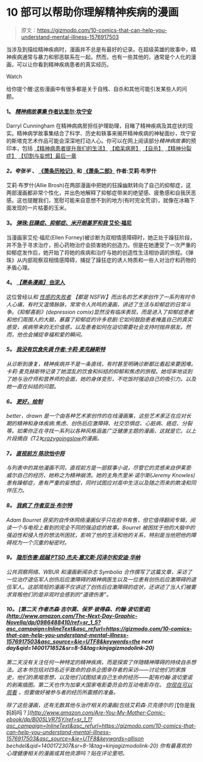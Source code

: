 # 10 部可以帮助你理解精神疾病的漫画

> 原文：<https://gizmodo.com/10-comics-that-can-help-you-understand-mental-illness-1576917503>

当涉及到描绘精神疾病时，漫画并不总是有最好的记录。在超级英雄的故事中，精神疾病通常与暴力和邪恶联系在一起。然而，也有一些其他的，通常是个人化的漫画，可以让你看到精神疾病患者的真实经历。

Watch

给你提个醒:这些漫画中有很多都是关于自残、自杀和其他可能引发某些人的问题。

#### **1。** [***精神病故事集*** **作者达里尔·坎宁安**](http://www.amazon.com/Psychiatric-Tales-Graphic-Stories-Illness/dp/1608192784?asc_campaign=InlineText&asc_refurl=https://gizmodo.com/10-comics-that-can-help-you-understand-mental-illness-1576917503&asc_source=&tag=kinjagizmodolink-20)

Darryl Cunningham 在精神病病房担任护理助理，目睹了精神疾病及其症状的现实。精神病学故事集结合了科学、历史和轶事来揭开精神疾病的神秘面纱，坎宁安的斯塔克艺术作品可能会深深地打动人心。你可以在网上阅读部分*精神病故事*的预印本，包括 [【精神病患者提升我们的生活】](http://darryl-cunningham.blogspot.com/2009/07/people-with-mental-illness-enhance-our.html) [【痴呆病房】](http://darryl-cunningham.blogspot.com/2009/06/dementia-ward.html) [【自杀】](http://darryl-cunningham.blogspot.com/2009/10/suicide.html) [【精神分裂症】](http://darryl-cunningham.blogspot.com/2009/09/schizophrenia.html) [【切割与妄想】](http://darryl-cunningham.blogspot.com/2009/06/cut-and-delusions.html)[最后一章](http://darryl-cunningham.blogspot.com/2009/11/psychiatric-tales-last-chapter.html)

#### ***2。夸张半*** **、** [**《萧条历险记》**](http://hyperboleandahalf.blogspot.com/2011/10/adventures-in-depression.html) **和** [**《萧条二部》**](http://hyperboleandahalf.blogspot.com/2013/05/depression-part-two.html) **作者:艾莉·布罗什**

艾莉·布罗什(Allie Brosh)在两部漫画中把她的狂躁幽默转向了自己的抑郁症，这两部漫画都非常个性化，并出色地解释了抑郁症带来的绝望感、疲惫感和自我厌恶感。这也提醒我们，宽慰可能来自意想不到的地方(有时完全荒谬)，就像在冰箱下面发现的一片枯萎的玉米。

#### **3。** [***弹珠:狂躁症、抑郁症、米开朗基罗和我*** **艾伦·福尼**](http://www.amazon.com/Marbles-Depression-Michelangelo-Graphic-Memoir/dp/1592407323?asc_campaign=InlineText&asc_refurl=https://gizmodo.com/10-comics-that-can-help-you-understand-mental-illness-1576917503&asc_source=&tag=kinjagizmodolink-20)

当漫画家艾伦·福尼(Ellen Forney)被诊断为双相情感障碍时，她正处于躁狂阶段，并不急于寻求治疗，担心药物治疗会损害她的创造力。但是在她遭受了一次严重的抑郁症发作后，她开始了将她的疾病和治疗与她的创造性生活相协调的旅程。《弹珠》从内部观察双相情感障碍，捕捉了躁狂症的诱人特质和一些人对治疗和药物的矛盾心理。

#### **4。** [***【萧条漫画】*** **由泥人**](http://depressioncomix.tumblr.com/)

这位曾经以[](http://thinhline.tumblr.com/list)*和 [*性感的失败者*](http://sexylosers.com/) 【都是 NSFW】而出名的艺术家创作了一系列有时令人心痛，有时又温情脉脉，常常令人共鸣的漫画，讲述了生活与抑郁症的日常斗争。《抑郁喜剧》(depression comix)显然没有临床表现，而是进入了抑郁症患者和他们周围人的大脑，暴露了抑郁症的许多悲剧:它如何鼓励患者掩盖自己的真实感受，疾病带来的无价值感，以及患者如何在迫切需要社会支持时抛弃朋友。然而，他也会捕捉幸福和爱的瞬间。*

#### ***5。** [***我没有饮食失调*** **作者:卡莉·麦克赫斯特**](http://misspixnmix.tumblr.com/post/3232725607/i-do-not-have-an-eating-disorder-p01-ive-been)*

*从诊断到康复，精神疾病并不是一条直线，有时甚至明确诊断都比看起来要困难。卡莉·麦克赫斯特记录了她混乱的饮食和纠结的抑郁和焦虑的旅程。她坦率地谈到了她与治疗师和营养师的会面，她的身体变形，不吃饭时强迫自己的吸引力。以及她一直在纠结的问题。*

#### ***6。** [***更好，绘制***](http://better-drawn.tumblr.com/)*

**better，drawn* 是一个由各种艺术家创作的在线漫画集，这些艺术家正在应对长期的精神和身体疾病:焦虑、创伤后应激障碍、社交恐惧症、心脏病、癌症、分裂等。如果你正在寻找一系列以各种风格涵盖广泛健康主题的漫画，这就是它。以上片段摘自《T2》[crazygoingslow](http://better-drawn.tumblr.com/post/47461973986/im-finally-beginning-my-recovery-from-ptsd-and)的漫画。*

#### ***7。** [***直视前方*** **陈欣怡中将**](http://blog.e2w-illustration.com/?webcomic_post=look-straight-ahead-chapter-1-cover)*

*与列表中的其他漫画不同，*直视前方*是一部叙事小说，尽管它的灵感来自伊莱恩·威尔自己的经历，她称之为精神崩溃。她的主角杰里米·诺尔斯(Jeremy Knowles)患有躁郁症，患有严重的妄想症，同时试图应对高中生活以及随之而来的欺凌和同伴压力。*

#### ***8。** [***我疯了*** **作者亚当·布尔特**](https://www.facebook.com/pages/Im-Crazy/64283709927?id=64283709927&sk=photos_stream)*

*Adam Bourret 获奖的自传体网络漫画似乎只在脸书有售，但它值得翻阅专辑，阅读一个与电视上看到的完全不同的强迫症的故事。Bourret 被困扰于他的大脑中的强迫性和侵入性的想法所困扰，影响了他的生活和他的关系，特别是当他把他的障碍视为一个沉重的秘密时。*

#### ***9。** [***隐形伤害:超越 PTSD*** **杰夫·塞文斯·冈泽尔和安迪·华纳**](http://www.publicinsightnetwork.org/2013/06/21/invisible-injury-beyond-ptsd-illustrated-story/)*

*公共洞察网络、WBUR 和漫画新闻杂志 Symbolia 合作撰写了这篇文章，采访了一位治疗退伍军人创伤后应激障碍的精神病医生以及一位患有创伤后应激障碍的退伍军人。这部简短的漫画不仅讲述了创伤后应激障碍的症状，还讲述了当人们被要求背叛他们的是非观时会感到的“道德伤害”。*

#### *10。 [***第二天*** **作者杰森·吉尔莫、保罗·彼得森、约翰·波切里诺**](http://www.amazon.com/The-Next-Day-Graphic-Novella/dp/0986488410/ref=sr_1_5?asc_campaign=InlineText&asc_refurl=https://gizmodo.com/10-comics-that-can-help-you-understand-mental-illness-1576917503&asc_source=&ie=UTF8&keywords=the next day&qid=1400171852&sr=8-5&tag=kinjagizmodolink-20)*

*第二天没有关注任何一种特定的精神疾病，而是探索了伴随精神障碍的持续自杀想法。这本书包括对四名近乎致命的自杀企图幸存者的采访——讨论他们的家族史，他们的黑暗思想，以及他们试图结束自己生命的经历——配有约翰·波切里诺的剥离插图。*第二天*也作为加拿大国家电影委员会的互动电影存在。 [你现在可以观看](http://thenextday.nfb.ca/#/thenextday) ，但要做好被参与者的经历所震撼的准备。*

*除了这些漫画，还有无数其他与治疗相关的漫画(包括艾莉森·贝克德尔的 [*【你是我妈妈吗？*](http://www.amazon.com/Are-You-My-Mother-Comic-ebook/dp/B005LVR75Y/ref=sr_1_1?asc_campaign=InlineText&asc_refurl=https://gizmodo.com/10-comics-that-can-help-you-understand-mental-illness-1576917503&asc_source=&ie=UTF8&keywords=allison bechdel&qid=1400172307&sr=8-1&tag=kinjagizmodolink-20) 你有最喜欢的心理健康相关的漫画或其他资源吗？贴在评论里吧。*